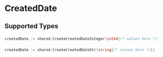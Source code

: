 # CreatedDate


## Supported Types

### 

```go
createdDate := shared.CreateCreatedDateInteger(int64{/* values here */})
```

### 

```go
createdDate := shared.CreateCreatedDateStr(string{/* values here */})
```


